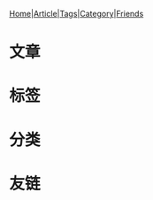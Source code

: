 <link rel="icon" type="image/png" href="https://s2.loli.net/2025/01/30/K52xe81PLsrQH3V.png">

[Home](./)|[Article](./article)|[Tags](./tags)|[Category](./category)|[Friends](./friends)

# 文章

# 标签

# 分类

# 友链

<script src="https://giscus.app/client.js"
        data-repo="awaidea/wintercat"
        data-repo-id="R_kgDONxxQ5w"
        data-category="Announcements"
        data-category-id="DIC_kwDONxxQ584CmeH5"
        data-mapping="url"
        data-strict="1"
        data-reactions-enabled="1"
        data-emit-metadata="1"
        data-input-position="top"
        data-theme="noborder_light"
        data-lang="zh-CN"
        data-loading="lazy"
        crossorigin="anonymous"
        async>
</script>
